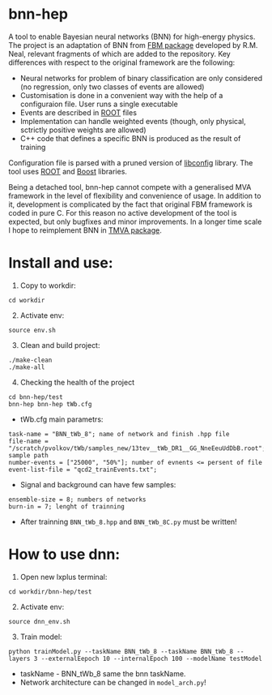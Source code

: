 bnn-hep
=======

A tool to enable Bayesian neural networks (BNN) for high-energy physics. The project is an adaptation of BNN from
[FBM package](http://www.cs.toronto.edu/~radford/fbm.software.html) developed by R.M. Neal, relevant fragments of which
are added to the repository. Key differences with respect to the original framework are the following:
 * Neural networks for problem of binary classification are only considered (no regression, only two classes of events
   are allowed)
 * Customisation is done in a convenient way with the help of a configuraion file. User runs a single executable
 * Events are described in [ROOT](http://root.cern.ch) files
 * Implementation can handle weighted events (though, only physical, sctrictly positive weights are allowed)
 * C++ code that defines a specific BNN is produced as the result of training

Configuration file is parsed with a pruned version of [libconfig](http://www.hyperrealm.com/libconfig/) library. The tool
uses [ROOT](http://root.cern.ch) and [Boost](http://www.boost.org) libraries.

Being a detached tool, bnn-hep cannot compete with a generalised MVA framework in the level of flexibility and convenience
of usage. In addition to it, development is complicated by the fact that original FBM framework is coded in pure C. For
this reason no active development of the tool is expected, but only bugfixes and minor improvements. In a longer time
scale I hope to reimplement BNN in [TMVA package](http://tmva.sourceforge.net/).


# Install and use: 

1. Copy to workdir:
```
cd workdir
```

2. Activate env: 
```
source env.sh
```

3. Clean and build project:
```
./make-clean
./make-all 
```

4. Checking the health of the project
```
cd bnn-hep/test
bnn-hep bnn-hep tWb.cfg
```

  + tWb.cfg main parametrs:
  ```
  task-name = "BNN_tWb_8"; name of network and finish .hpp file
  file-name = "/scratch/pvolkov/tWb/samples_new/13tev__tWb_DR1__GG_NneEeuUdDbB.root"; sample path
  number-events = ["25000", "50%"]; number of evnents <= persent of file 
  event-list-file = "qcd2_trainEvents.txt";
  ```

  + Signal and background can have few samples:
  ```
  ensemble-size = 8; numbers of networks
  burn-in = 7; lenght of trainning
  ```

  + After trainning ```BNN_tWb_8.hpp``` and ```BNN_tWb_8C.py``` must be written!

# How to use dnn: 

1. Open new lxplus terminal:
```
cd workdir/bnn-hep/test
```

2. Activate env: 
```
source dnn_env.sh 
```

3. Train model: 
```
python trainModel.py --taskName BNN_tWb_8 --taskName BNN_tWb_8 --layers 3 --externalEepoch 10 --internalEpoch 100 --modelName testModel
```

+ taskName - BNN_tWb_8 same the bnn taskName.
+ Network architecture can be changed in ```model_arch.py```!